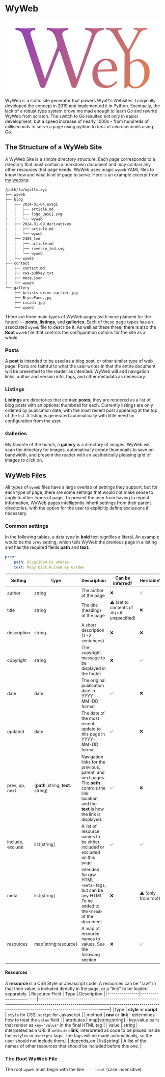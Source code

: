 # WyWeb
![](logo.svg) WyWeb is a static site generator that powers Wyatt's Websites. I originally developed the concept in 2019 and
implemented it in Python. Eventually, the lack of a robust type system drove me mad enough to learn Go and rewrite WyWeb
from scratch. The switch to Go resulted not only in easier development, but a speed increase of nearly 1000x - from
hundreds of milliseconds to serve a page using python to *tens* of *micro*seconds using Go.

## The Structure of a WyWeb Site
A WyWeb Site is a simple directory structure. Each page corresponds to a directory that must contain a markdown document
and may contain any other resources that page needs. WyWeb uses magic `wyweb` YAML files to know how and what kind of page to
serve. Here is an example excerpt from [my website](https://wyatts.xyz):
```text
/path/to/wyatts.xyz
├── wyweb
├── blog
│   ├── 2024-01-04_uwsgi
│   │   ├── article.md
│   │   ├── logo_uWSGI.svg
│   │   └── wyweb
│   ├── 2024-01-09_derivatives
│   │   ├── article.md
│   │   └── wyweb
│   ├── 2403_led
│   │   ├── article.md
│   │   ├── reverse_led.svg
│   │   └── wyweb
│   └── wyweb
├── contact
│   ├── contact.md
│   ├── cws-pubkey.txt
│   ├── meta.json
│   └── wyweb
└── gallery
    ├── Artists drive earlier.jpg
    ├── BrycePano.jpg
    ├── cicada.jpg
    └── wyweb
```
There are three main types of WyWeb pages (with more planned for the future) — **posts**, **listings**, and
**galleries**. Each of these page types has an associated `wyweb` file to describe it. As well as these three, there is
also the **Root** `wyweb` file that controls the configuration options for the site as a whole.

### Posts
A **post** is intended to be used as a blog post, or other similar type of web page. Posts are faithful to what the user
writes in that the entire document will be presented to the reader as intended. WyWeb will add navigation links, author
and version info, tags, and other metadata as necessary.

### Listings
**Listings** are directories that contain **posts**; they are rendered as a list of blog posts with an optional
thumbnail for each. Currently listings are only ordered by publication date, with the most recent post appearing at the
top of the list. A listing is generated automatically with little need for
configuration from the user.

### Galleries
My favorite of the bunch, a **gallery** is a directory of images. WyWeb will scan the directory for images,
automatically create thumbnails to save on bandwidth, and present the reader with an aesthetically pleasing grid of
images to click on.

## WyWeb Files
All types of `wyweb` files have a large overlap of settings they support, but for each type of page, there are some
settings that would not make sense to apply to other types of page. To prevent the user from having to repeat
information, WyWeb pages intelligently inherit settings from their parent directories, with the option for the user to
explicitly define exclusions if necessary.

### Common settings

In the following tables, a data type in **bold** text signifies a literal. An example would be the `prev` setting, which
tells WyWeb the previous page in a listing and has the required fields **path** and **text**:
```YAML
prev:
    path: blog/2024_02_whales
    text: Moby Dick Ruined my Garden
```

| Setting          | Type                                 | Description                                                                                                                                        | Can be inferred?                              | Heritable?        |
|------------------|--------------------------------------|----------------------------------------------------------------------------------------------------------------------------------------------------|-----------------------------------------------|-------------------|
| author           | string                               | The author of the page                                                                                                                             | ❌                                            | ✅                |
| title            | string                               | The title (heading) of the page                                                                                                                    | ⚠  (set to contents of `<h1>` if unspecified) | ❌                |
| description      | string                               | A short description (1-2 sentences)                                                                                                                | ❌                                            | ❌                |
| copyright        | string                               | The copyright message to be displayed in the footer                                                                                                | ❌                                            | ✅                |
| date             | date                                 | The original publication date in YYYY-MM-DD format                                                                                                 | ✅                                            | ❌                |
| updated          | date                                 | The date of the most recent update to this page in YYYY-MM-DD format                                                                               | ✅                                            | ❌                |
| prev, up, next   | {**path**: string, **text**: string} | Navigation links for the previous, parent, and next pages. The **path** controls the link location, and the **text** is how the link is displayed. | ✅                                            | ❌                |
| include, exclude | list[string]                         | A list of resource names to be either included or excluded on this page                                                                            | ✅                                            | ✅                |
| meta             | list[string]                         | Intended for raw HTML `<meta>` tags, but can be any HTML To be added to the `<head>` of the document                                               | ❌                                            | ⚠ (only from root)|
| resources        | map[string:resource]                 | A map of resource names to values. See the following section                                                                                       | ❌                                            | ✅                |

#### Resources
A **resource** is a CSS Style or Javascript code. A resources can be "raw" in that their value is included directly in the page, or a "link" to be loaded separately.
| Resource Field | Type                    | Description                                                                                                                                                                                    |
|----------------|-------------------------|------------------------------------------------------------------------------------------------------------------------------------------------------------------------------------------------|
| type           | **style** or **script** | `style` for CSS; `script` for Javascript                                                                                                                                                       |
| method         | **raw** or **link**     | determines how to treat the `value` field                                                                                                                                                      |
| attributes     | map[string:string]      | key:value pairs that render as `key="value"` in the final HTML tag                                                                                                                             |
| value          | string                  | interpreted as a URL if `method`==**link**; interpreted as code to be placed inside the `<style>` or `<script>` tags. The tags will be made automatically, so the user should not include them.|
| depends_on     | list[string]            | A list of the names of other resources that should be included before this one.                                                                                                                |

### The Root WyWeb File

The root `wyweb` must begin with the line `--- !root` (case insensitive).

